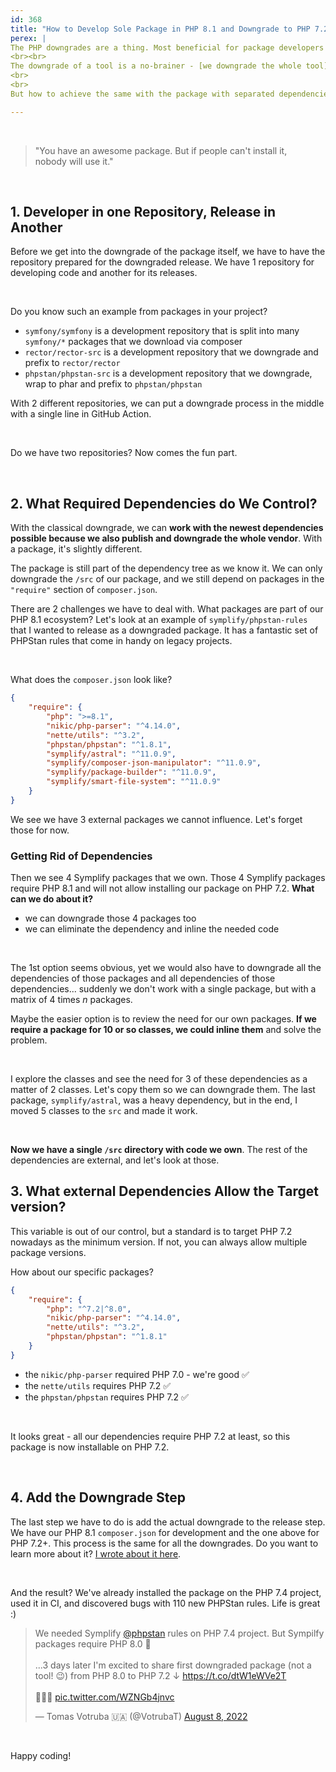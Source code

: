 ```yaml
---
id: 368
title: "How to Develop Sole Package in PHP 8.1 and Downgrade to PHP 7.2"
perex: |
The PHP downgrades are a thing. Most beneficial for package developers who want to move forward to the latest PHP features but also want to **keep easy access to the broad PHP community and legacy projects**.
<br><br>
The downgrade of a tool is a no-brainer - [we downgrade the whole tool](https://getrector.org/blog/how-to-bump-minimal-version-without-leaving-anyone-behind) including vendor, and we know it will run on PHP 7.2.
<br>
<br>
But how to achieve the same with the package with separated dependencies?

---
```


<br>

<blockquote class="blockquote text-center mt-5 mb-5">
    "You have an awesome package. But if people can't install it,<br>
    nobody will use it."
</blockquote>

 <br>

## 1. Developer in one Repository, Release in Another

Before we get into the downgrade of the package itself, we have to have the repository prepared for the downgraded release. We have 1 repository for developing code and another for its releases.

<br>

Do you know such an example from packages in your project?

- `symfony/symfony` is a development repository that is split into many `symfony/*` packages that we download via composer
- `rector/rector-src` is a development repository that we downgrade and prefix to `rector/rector`
- `phpstan/phpstan-src` is a development repository that we downgrade, wrap to phar and prefix to `phpstan/phpstan`

With 2 different repositories, we can put a downgrade process in the middle with a single line in GitHub Action.

<br>

Do we have two repositories? Now comes the fun part.

<br>

## 2. What Required Dependencies do We Control?

With the classical downgrade, we can **work with the newest dependencies possible because we also publish and downgrade the whole vendor**. With a package, it's slightly different.

The package is still part of the dependency tree as we know it. We can only downgrade the `/src` of our package, and we still depend on packages in the `"require"` section of `composer.json`.

There are 2 challenges we have to deal with. What packages are part of our PHP 8.1 ecosystem? Let's look at an example of `symplify/phpstan-rules` that I wanted to release as a downgraded package. It has a fantastic set of PHPStan rules that come in handy on legacy projects.

<br>

What does the `composer.json` look like?

```json
{
    "require": {
        "php": ">=8.1",
        "nikic/php-parser": "^4.14.0",
        "nette/utils": "^3.2",
        "phpstan/phpstan": "^1.8.1",
        "symplify/astral": "^11.0.9",
        "symplify/composer-json-manipulator": "^11.0.9",
        "symplify/package-builder": "^11.0.9",
        "symplify/smart-file-system": "^11.0.9"
    }
}
```

We see we have 3 external packages we cannot influence. Let's forget those for now.

### Getting Rid of Dependencies

Then we see 4 Symplify packages that we own. Those 4 Symplify packages require PHP 8.1 and will not allow installing our package on PHP 7.2. **What can we do about it?**

* we can downgrade those 4 packages too
* we can eliminate the dependency and inline the needed code

<br>

The 1st option seems obvious, yet we would also have to downgrade all the dependencies of those packages and all dependencies of those dependencies... suddenly we don't work with a single package, but with a matrix of 4 times *n* packages.

Maybe the easier option is to review the need for our own packages. **If we require a package for 10 or so classes, we could inline them** and solve the problem.

<br>

I explore the classes and see the need for 3 of these dependencies as a matter of 2 classes. Let's copy them so we can downgrade them. The last package, `symplify/astral`, was a heavy dependency, but in the end, I moved 5 classes to the `src` and made it work.

<br>

**Now we have a single `/src` directory with code we own**. The rest of the dependencies are external, and let's look at those.



## 3. What external Dependencies Allow the Target version?

This variable is out of our control, but a standard is to target PHP 7.2 nowadays as the minimum version. If not, you can always allow multiple package versions.

How about our specific packages?

```json
{
    "require": {
        "php": "^7.2|^8.0",
        "nikic/php-parser": "^4.14.0",
        "nette/utils": "^3.2",
        "phpstan/phpstan": "^1.8.1"
    }
}
```

* the `nikic/php-parser` required PHP 7.0 - we're good ✅
* the `nette/utils` requires PHP 7.2 ✅
* the `phpstan/phpstan` requires PHP 7.2 ✅

<br>

It looks great - all our dependencies require PHP 7.2 at least, so this package is now installable on PHP 7.2.

<br>

## 4. Add the Downgrade Step

The last step we have to do is add the actual downgrade to the release step. We have our PHP 8.1 `composer.json` for development and the one above for PHP 7.2+. This process is the same for all the downgrades. Do you want to learn more about it? [I wrote about it here](https://getrector.org/blog/how-to-bump-minimal-version-without-leaving-anyone-behind).

<br>

And the result?
We've already installed the package on the PHP 7.4 project, used it in CI, and discovered bugs with 110 new PHPStan rules. Life is great :)


<blockquote class="twitter-tweet"><p lang="en" dir="ltr">We needed Symplify <a href="https://twitter.com/phpstan?ref_src=twsrc%5Etfw">@phpstan</a> rules on PHP 7.4 project. But Sympilfy packages require PHP 8.0 🤔<br><br>...3 days later I&#39;m excited to share first downgraded package (not a tool! 😉) from PHP 8.0 to PHP 7.2 ↓ <a href="https://t.co/dtW1eWVe2T">https://t.co/dtW1eWVe2T</a><br><br>🎉🎉🎉 <a href="https://t.co/WZNGb4jnvc">pic.twitter.com/WZNGb4jnvc</a></p>&mdash; Tomas Votruba 🇺🇦 (@VotrubaT) <a href="https://twitter.com/VotrubaT/status/1556764939473326081?ref_src=twsrc%5Etfw">August 8, 2022</a></blockquote> <script async src="https://platform.twitter.com/widgets.js" charset="utf-8"></script>

<br>

Happy coding!
